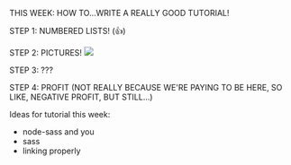 THIS WEEK: HOW TO...WRITE A REALLY GOOD TUTORIAL!

STEP 1: NUMBERED LISTS! (:+1:)

STEP 2: PICTURES! <img src="https://encrypted-tbn0.gstatic.com/images?q=tbn:ANd9GcRAJUEPKYofmie5UB2R6C7lF790lfHSAFddo_bnisAGxvOO0O2zeA"/>

STEP 3: ???

STEP 4: PROFIT (NOT REALLY BECAUSE WE'RE PAYING TO BE HERE, SO LIKE, NEGATIVE PROFIT, BUT STILL...)

Ideas for tutorial this week: 
* node-sass and you
* sass
* linking properly

 
